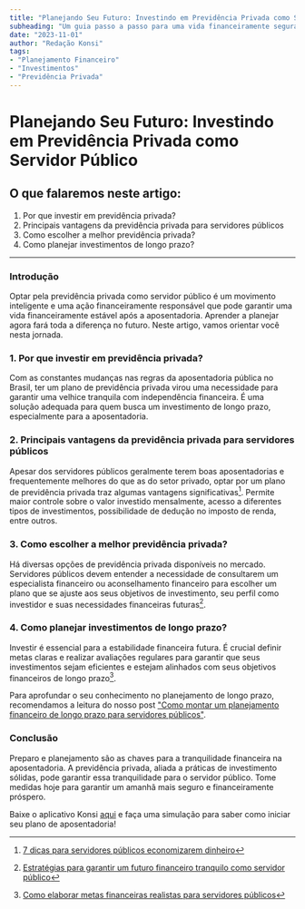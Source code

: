 ```yaml
---
title: "Planejando Seu Futuro: Investindo em Previdência Privada como Servidor Público"
subheading: "Um guia passo a passo para uma vida financeiramente segura após aposentadoria"
date: "2023-11-01"
author: "Redação Konsi"
tags:
- "Planejamento Financeiro"
- "Investimentos"
- "Previdência Privada"
---
```


# **Planejando Seu Futuro: Investindo em Previdência Privada como Servidor Público**

## O que falaremos neste artigo:
1. Por que investir em previdência privada?
2. Principais vantagens da previdência privada para servidores públicos
3. Como escolher a melhor previdência privada?
4. Como planejar investimentos de longo prazo?

---
### Introdução
Optar pela previdência privada como servidor público é um movimento inteligente e uma ação financeiramente responsável que pode garantir uma vida financeiramente estável após a aposentadoria. Aprender a planejar agora fará toda a diferença no futuro. Neste artigo, vamos orientar você nesta jornada.

### 1. Por que investir em previdência privada?

Com as constantes mudanças nas regras da aposentadoria pública no Brasil, ter um plano de previdência privada virou uma necessidade para garantir uma velhice tranquila com independência financeira. É uma solução adequada para quem busca um investimento de longo prazo, especialmente para a aposentadoria.

### 2. Principais vantagens da previdência privada para servidores públicos

Apesar dos servidores públicos geralmente terem boas aposentadorias e frequentemente melhores do que as do setor privado, optar por um plano de previdência privada traz algumas vantagens significativas[^1^]. Permite maior controle sobre o valor investido mensalmente, acesso a diferentes tipos de investimentos, possibilidade de dedução no imposto de renda, entre outros.

### 3. Como escolher a melhor previdência privada?

Há diversas opções de previdência privada disponíveis no mercado. Servidores públicos devem entender a necessidade de consultarem um especialista financeiro ou aconselhamento financeiro para escolher um plano que se ajuste aos seus objetivos de investimento, seu perfil como investidor e suas necessidades financeiras futuras[^2^].

### 4. Como planejar investimentos de longo prazo?

Investir é essencial para a estabilidade financeira futura. É crucial definir metas claras e realizar avaliações regulares para garantir que seus investimentos sejam eficientes e estejam alinhados com seus objetivos financeiros de longo prazo[^3^].

Para aprofundar o seu conhecimento no planejamento de longo prazo, recomendamos a leitura do nosso post ["Como montar um planejamento financeiro de longo prazo para servidores públicos"](https://konsi.com.br/postagens/como-montar-um-planejamento-financeiro-de-longo-prazo-para-servidores-pblicos).

### Conclusão

Preparo e planejamento são as chaves para a tranquilidade financeira na aposentadoria. A previdência privada, aliada a práticas de investimento sólidas, pode garantir essa tranquilidade para o servidor público. Tome medidas hoje para garantir um amanhã mais seguro e financeiramente próspero.

Baixe o aplicativo Konsi [aqui](https://konsi.com.br) e faça uma simulação para saber como iniciar seu plano de aposentadoria!

[^1^]: [7 dicas para servidores públicos economizarem dinheiro](https://konsi.com.br/postagens/7-dicas-para-servidores-publicos-economizarem-dinheiro)
[^2^]: [Estratégias para garantir um futuro financeiro tranquilo como servidor público](https://konsi.com.br/postagens/estrategias-para-garantir-um-futuro-financeiro-tranquilo-como-servidor-pblico)
[^3^]: [Como elaborar metas financeiras realistas para servidores públicos](https://konsi.com.br/postagens/como-elaborar-metas-financeiras-realistas-para-servidores-pblicos)